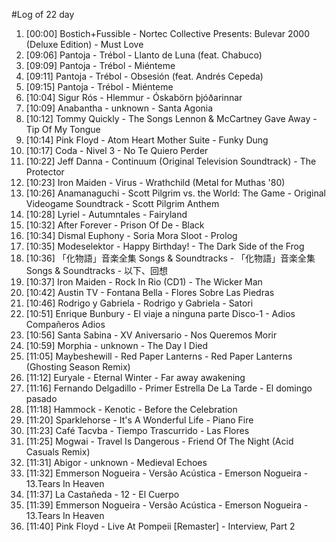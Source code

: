 #Log of 22 day

1. [00:00] Bostich+Fussible - Nortec Collective Presents: Bulevar 2000 (Deluxe Edition) - Must Love
1. [09:06] Pantoja - Trébol - Llanto de Luna (feat. Chabuco)
1. [09:09] Pantoja - Trébol - Miénteme
1. [09:11] Pantoja - Trébol - Obsesión (feat. Andrés Cepeda)
1. [09:15] Pantoja - Trébol - Miénteme
1. [10:04] Sigur Rós - Hlemmur - Óskabörn þjóðarinnar
1. [10:09] Anabantha - unknown - Santa Agonia
1. [10:12] Tommy Quickly - The Songs Lennon & McCartney Gave Away - Tip Of My Tongue
1. [10:14] Pink Floyd - Atom Heart Mother Suite - Funky Dung
1. [10:17] Coda - Nivel 3 - No Te Quiero Perder
1. [10:22] Jeff Danna - Continuum (Original Television Soundtrack) - The Protector
1. [10:23] Iron Maiden - Virus - Wrathchild (Metal for Muthas '80)
1. [10:26] Anamanaguchi - Scott Pilgrim vs. the World: The Game - Original Videogame Soundtrack - Scott Pilgrim Anthem
1. [10:28] Lyriel - Autumntales - Fairyland
1. [10:32] After Forever - Prison Of De - Black
1. [10:34] Dismal Euphony - Soria Mora Sloot - Prolog
1. [10:35] Modeselektor - Happy Birthday! - The Dark Side of the Frog
1. [10:36] 「化物語」音楽全集 Songs & Soundtracks - 「化物語」音楽全集 Songs & Soundtracks - 以下、回想
1. [10:37] Iron Maiden - Rock In Rio (CD1) - The Wicker Man
1. [10:42] Austin TV - Fontana Bella - Flores Sobre Las Piedras
1. [10:46] Rodrigo y Gabriela - Rodrigo y Gabriela - Satori
1. [10:51] Enrique Bunbury - El viaje a ninguna parte Disco-1 - Adios Compañeros Adios
1. [10:56] Santa Sabina - XV Aniversario - Nos Queremos Morir
1. [10:59] Morphia - unknown - The Day I Died
1. [11:05] Maybeshewill - Red Paper Lanterns - Red Paper Lanterns (Ghosting Season Remix)
1. [11:12] Euryale - Eternal Winter - Far away awakening
1. [11:16] Fernando Delgadillo - Primer Estrella De La Tarde - El domingo pasado
1. [11:18] Hammock - Kenotic - Before the Celebration
1. [11:20] Sparklehorse - It's A Wonderful Life - Piano Fire
1. [11:23] Café Tacvba - Tiempo Trascurrido - Las Flores
1. [11:25] Mogwai - Travel Is Dangerous - Friend Of The Night (Acid Casuals Remix)
1. [11:31] Abigor - unknown - Medieval Echoes
1. [11:32] Emmerson Nogueira - Versão Acústica - Emerson Nogueira - 13.Tears In Heaven
1. [11:37] La Castañeda - 12 - El Cuerpo
1. [11:39] Emmerson Nogueira - Versão Acústica - Emerson Nogueira - 13.Tears In Heaven
1. [11:40] Pink Floyd - Live At Pompeii [Remaster] - Interview, Part 2
